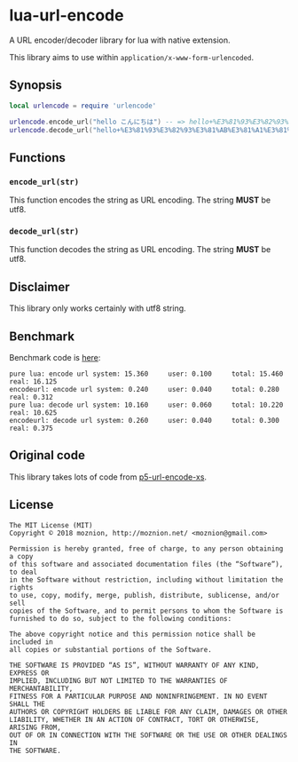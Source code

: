 lua-url-encode
==

A URL encoder/decoder library for lua with native extension.

This library aims to use within `application/x-www-form-urlencoded`.

Synopsis
--

```lua
local urlencode = require 'urlencode'

urlencode.encode_url("hello こんにちは") -- => hello+%E3%81%93%E3%82%93%E3%81%AB%E3%81%A1%E3%81%AF
urlencode.decode_url("hello+%E3%81%93%E3%82%93%E3%81%AB%E3%81%A1%E3%81%AF") -- => hello こんにちは
```

Functions
--

### `encode_url(str)`

This function encodes the string as URL encoding. The string **MUST** be utf8.

### `decode_url(str)`

This function decodes the string as URL encoding. The string **MUST** be utf8.

Disclaimer
--

This library only works certainly with utf8 string.

Benchmark
--

Benchmark code is [here](./benchmark/bench.lua):

```
pure lua: encode url system: 15.360     user: 0.100     total: 15.460   real: 16.125
encodeurl: encode url system: 0.240     user: 0.040     total: 0.280    real: 0.312
pure lua: decode url system: 10.160     user: 0.060     total: 10.220   real: 10.625
encodeurl: decode url system: 0.260     user: 0.040     total: 0.300    real: 0.375
```

Original code
--

This library takes lots of code from [p5-url-encode-xs](https://github.com/chansen/p5-url-encode-xs).

License
--

```
The MIT License (MIT)
Copyright © 2018 moznion, http://moznion.net/ <moznion@gmail.com>

Permission is hereby granted, free of charge, to any person obtaining a copy
of this software and associated documentation files (the “Software”), to deal
in the Software without restriction, including without limitation the rights
to use, copy, modify, merge, publish, distribute, sublicense, and/or sell
copies of the Software, and to permit persons to whom the Software is
furnished to do so, subject to the following conditions:

The above copyright notice and this permission notice shall be included in
all copies or substantial portions of the Software.

THE SOFTWARE IS PROVIDED “AS IS”, WITHOUT WARRANTY OF ANY KIND, EXPRESS OR
IMPLIED, INCLUDING BUT NOT LIMITED TO THE WARRANTIES OF MERCHANTABILITY,
FITNESS FOR A PARTICULAR PURPOSE AND NONINFRINGEMENT. IN NO EVENT SHALL THE
AUTHORS OR COPYRIGHT HOLDERS BE LIABLE FOR ANY CLAIM, DAMAGES OR OTHER
LIABILITY, WHETHER IN AN ACTION OF CONTRACT, TORT OR OTHERWISE, ARISING FROM,
OUT OF OR IN CONNECTION WITH THE SOFTWARE OR THE USE OR OTHER DEALINGS IN
THE SOFTWARE.
```

